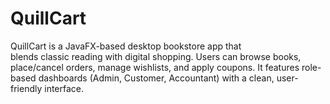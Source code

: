 # QuillCart
QuillCart is a JavaFX-based desktop bookstore app that
<br>blends classic reading with digital shopping. Users can browse books, place/cancel orders, manage wishlists, and apply coupons. It features role-based dashboards (Admin, Customer, Accountant) with a clean, user-friendly interface.

